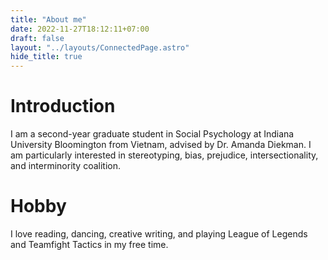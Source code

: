 ```yaml
---
title: "About me"
date: 2022-11-27T18:12:11+07:00
draft: false
layout: "../layouts/ConnectedPage.astro"
hide_title: true
---
```


# Introduction
I am a second-year graduate student in Social Psychology at Indiana University Bloomington from Vietnam, advised by Dr. Amanda Diekman. I am particularly interested in stereotyping, bias, prejudice, intersectionality, and interminority coalition.

# Hobby
I love reading, dancing, creative writing, and playing League of Legends and Teamfight Tactics in my free time.
